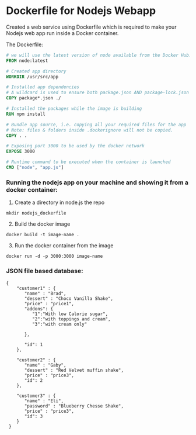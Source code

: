 # Dockerfile for Nodejs Webapp

Created a web service using Dockerfile which is required to make your Nodejs web app run inside a Docker container.

The Dockerfile:

```dockerfile
# we will use the latest version of node available from the Docker Hub.
FROM node:latest

# Created app directory
WORKDIR /usr/src/app

# Installed app dependencies
# A wildcard is used to ensure both package.json AND package-lock.json are copied
COPY package*.json ./

# Installed the packages while the image is building
RUN npm install

# Bundle app source, i.e. copying all your required files for the app
# Note: files & folders inside .dockerignore will not be copied.
COPY . .

# Exposing port 3000 to be used by the docker network
EXPOSE 3000

# Runtime command to be executed when the container is launched
CMD ["node", "app.js"]
```

### Running the nodejs app on your machine and showing it from a docker container: 


1) Create a directory in node.js the repo

```
mkdir nodejs_dockerfile
```

2) Build the docker image

```
docker build -t image-name .
```

3) Run the docker container from the image

```
docker run -d -p 3000:3000 image-name
```
### JSON file based database:
```
{
    "customer1" : {
       "name" : "Brad",
       "dessert" : "Choco Vanilla Shake",
       "price" : "price1",
       "addons": {
          "1":"With low Calorie sugar",
          "2":"with toppings and cream",
          "3":"with cream only"

       },  
       
       "id": 1
    },
    
    "customer2" : {
       "name" : "Gaby",
       "dessert" : "Red Velvet muffin shake",
       "price" : "price3",
       "id": 2
    },
    
    "customer3" : {
       "name" : "Eli",
       "password" : "Blueberry Chesse Shake",
       "price" : "price3",
       "id": 3
    }
 }

```
